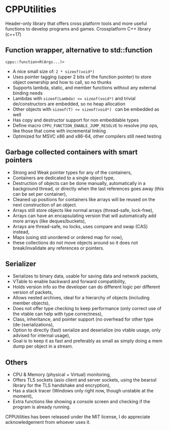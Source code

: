 # CPPUtilities
Header-only library that offers cross platform tools and more useful functions to develop programs and games.
Crossplatform C++ library (c++17)


## Function wrapper, alternative to std::function
`cppu::function<R(Args...)>`
* A nice small size of: `2 * sizeof(void*)`
* Uses pointer tagging (upper 2 bits of the function pointer) to store object ownership and how to call, so no thunks
* Supports lambda, static, and member functions without any external binding needs
* Lambdas with `sizeof(Lambda) <= sizeof(void*)` and trivial de/constructors are embedded, so no heap allocation
* Other objects with `sizeof(T) <= sizeof(void*) ` can be embedded as well
* Has copy and destructor support for non embeddable types
* Define macro `CPPU_FUNCTION_ENABLE_JUMP_RESOLVE` to resolve jmp ops, like those that come with incremental linking
* Optimized for MSVC x86 and x86-64, other compilers still need testing

## Garbage collected containers with smart pointers
  - Strong and Weak pointer types for any of the containers,
  - Containers are dedicated to a single object type,
  - Destruction of objects can be done manually, automatically in a background thread, or directly when the last references goes away (this can be set per container),
  - Cleaned up positions for containers like arrays will be reused on the next construction of an object.
  - Arrays still store objects like normal arrays (thread-safe, lock-free),
  - Arrays can have an encapsulating version that will automatically add more arrays (like deques/buckets),
  - Arrays are thread-safe, no locks, uses compare and swap (CAS) instead,
  - Maps (using std unordered or ordered map for now),
  - these collections do not move objects around so it does not break/invalidate any references or pointers.

## Serializer
  - Serializes to binary data, usable for saving data and network packets,
  - VTable to enable backward and forward compatibility,
  - Holds version info so the developer can do different logic per different version of packets,
  - Allows nested archives, ideal for a hierarchy of objects (including member objects),
  - Does not offer type checking to keep performance (only correct use of the vtable can help with type correctness),
  - Class, inheritance, and pointer support (no overhead for other type (de-)serializations),
  - Option to directly (fast) serialize and deserialize (no vtable usage, only advised for internal usage),
  - Goal is to keep it as fast and preferably as small as simply doing a mem dump per object in a stream.

## Others
  - CPU & Memory (physical + Virtual) monitoring,
  - Offers TLS sockets (asio client and server sockets, using the bearssl library for the TLS handshake and encryption),
  - Has a stack tracer (Windows only right now, though unstable at the moment),
  - Extra functions like showing a console screen and checking if the program is already running.

CPPUtilities has been released under the MIT license, I do appreciate acknowledgement from whoever uses it.
